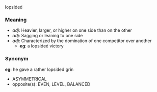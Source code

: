 lopsided
### Meaning
+ _adj_: Heavier, larger, or higher on one side than on the other
+ _adj_: Sagging or leaning to one side
+ _adj_: Characterized by the domination of one competitor over another
    + __eg__: a lopsided victory

### Synonym

__eg__: he gave a rather lopsided grin

+ ASYMMETRICAL
+ opposite(s): EVEN, LEVEL, BALANCED



